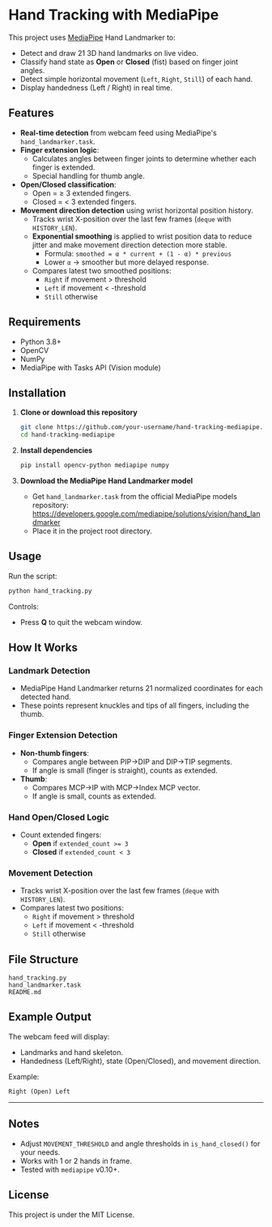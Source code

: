 # Hand Tracking with MediaPipe

This project uses [MediaPipe](https://developers.google.com/mediapipe) Hand Landmarker to:
- Detect and draw 21 3D hand landmarks on live video.
- Classify hand state as **Open** or **Closed** (fist) based on finger joint angles.
- Detect simple horizontal movement (`Left`, `Right`, `Still`) of each hand.
- Display handedness (Left / Right) in real time.

## Features
- **Real-time detection** from webcam feed using MediaPipe's `hand_landmarker.task`.
- **Finger extension logic**:
  - Calculates angles between finger joints to determine whether each finger is extended.
  - Special handling for thumb angle.
- **Open/Closed classification**:
  - Open = ≥ 3 extended fingers.
  - Closed = < 3 extended fingers.
- **Movement direction detection** using wrist horizontal position history.
  - Tracks wrist X-position over the last few frames (`deque` with `HISTORY_LEN`).
  - **Exponential smoothing** is applied to wrist position data to reduce jitter and make movement direction detection more stable.
    - Formula: `smoothed = α * current + (1 - α) * previous`
    - Lower `α` → smoother but more delayed response.
  - Compares latest two smoothed positions:
    - `Right` if movement > threshold
    - `Left` if movement < -threshold
    - `Still` otherwise

## Requirements
- Python 3.8+
- OpenCV
- NumPy
- MediaPipe with Tasks API (Vision module)

## Installation

1. **Clone or download this repository**  
   ```bash
   git clone https://github.com/your-username/hand-tracking-mediapipe.git
   cd hand-tracking-mediapipe
   ```

2. **Install dependencies**  
   ```bash
   pip install opencv-python mediapipe numpy
   ```

3. **Download the MediaPipe Hand Landmarker model**  
   - Get `hand_landmarker.task` from the official MediaPipe models repository:  
     https://developers.google.com/mediapipe/solutions/vision/hand_landmarker
   - Place it in the project root directory.

## Usage

Run the script:
```bash
python hand_tracking.py
```

Controls:
- Press **Q** to quit the webcam window.

## How It Works

### Landmark Detection
- MediaPipe Hand Landmarker returns 21 normalized coordinates for each detected hand.
- These points represent knuckles and tips of all fingers, including the thumb.

### Finger Extension Detection
- **Non-thumb fingers**:  
  - Compares angle between PIP→DIP and DIP→TIP segments.  
  - If angle is small (finger is straight), counts as extended.
- **Thumb**:  
  - Compares MCP→IP with MCP→Index MCP vector.  
  - If angle is small, counts as extended.

### Hand Open/Closed Logic
- Count extended fingers:
  - **Open** if `extended_count >= 3`
  - **Closed** if `extended_count < 3`

### Movement Detection
- Tracks wrist X-position over the last few frames (`deque` with `HISTORY_LEN`).
- Compares latest two positions:
  - `Right` if movement > threshold
  - `Left` if movement < -threshold
  - `Still` otherwise

## File Structure
```
hand_tracking.py
hand_landmarker.task
README.md
```

## Example Output
The webcam feed will display:
- Landmarks and hand skeleton.
- Handedness (Left/Right), state (Open/Closed), and movement direction.

Example:
```
Right (Open) Left
```

---

## Notes
- Adjust `MOVEMENT_THRESHOLD` and angle thresholds in `is_hand_closed()` for your needs.
- Works with 1 or 2 hands in frame.
- Tested with `mediapipe` v0.10+.

## License
This project is under the MIT License.
```
